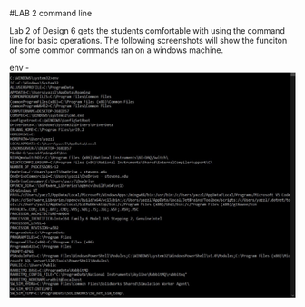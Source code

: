 #LAB 2 command line 

Lab 2 of Design 6 gets the students comfortable with using the command line for basic operations. The following screenshots will show the funciton of some common commands ran on a windows machine. 

env - 
![image](https://github.com/yazans22/Design6_labs/blob/main/d6_lab2/env.JPG)

